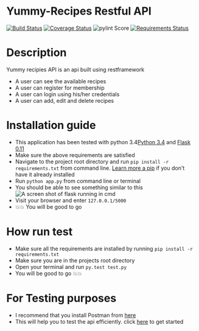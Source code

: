 # Yummy-Recipes Restful API
[![Build Status](https://travis-ci.org/geofrocker/Yummy-Recipes.svg?branch=master)](https://travis-ci.org/geofrocker/Yummy-Recipes)
[![Coverage Status](https://coveralls.io/repos/github/geofrocker/Yummy-Recipes/badge.svg?branch=master)](https://coveralls.io/github/geofrocker/Yummy-Recipes?branch=master)
![pylint Score](https://mperlet.github.io/pybadge/badges/7.29.svg)
[![Requirements Status](https://requires.io/github/geofrocker/Yummy-Recipes/requirements.svg?branch=master)](https://requires.io/github/geofrocker/Yummy-Recipes/requirements/?branch=master)
# Description
Yummy recipies API is an api built using restframework
  * A user can see the available recipes
  * A user can register for membership
  * A user can login using his/her credentials
  * A user can add, edit and delete recipes
# Installation guide
  * This application has been tested with python 3.4[Python 3.4](https://www.python.org/) and [Flask 0.11](http://flask.pocoo.org/)
  * Make sure the above requirements are satisfied
  * Navigate to the project root directory and run `pip install -r requirements.txt` from command line. [Learn more a pip](https://pypi.python.org/pypi/pip) if you don't have it already installed
  * Run `python app.py` from command line or terminal
  * You should be able to see something similar to this
  ![A screen shot of flask running in cmd](/github.com/geofrocker/Yummy-Recipes/raw/master/A%20screen%20shot%20of%20flask%20running%20in%20cmd.png)
  * Visit your browser and enter `127.0.0.1/5000`
  * :boom::boom: You will be good to go


# How run test
  * Make sure all the requirements are installed by running `pip install -r requirements.txt`
  * Make sure you are in the projects root directory
  * Open your terminal and run `py.test test.py`
  * You will be good to go :boom::boom:

# For Testing purposes
  * I recommend that you install Postman from [here](https://chrome.google.com/webstore/detail/postman/fhbjgbiflinjbdggehcddcbncdddomop?hl=en)
  * This will help you to test the api efficiently. click [here](https://www.getpostman.com/postman) to get started
